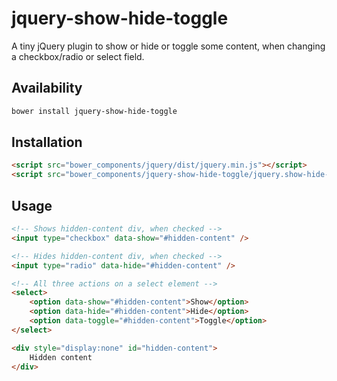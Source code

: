 # jquery-show-hide-toggle
A tiny jQuery plugin to show or hide or toggle some content, when changing a checkbox/radio or select field.

## Availability

```bash
bower install jquery-show-hide-toggle
```

## Installation

```html
<script src="bower_components/jquery/dist/jquery.min.js"></script>
<script src="bower_components/jquery-show-hide-toggle/jquery.show-hide-toggle.min.js"></script>
```

## Usage

```html
<!-- Shows hidden-content div, when checked -->
<input type="checkbox" data-show="#hidden-content" />

<!-- Hides hidden-content div, when checked -->
<input type="radio" data-hide="#hidden-content" />

<!-- All three actions on a select element -->
<select>
    <option data-show="#hidden-content">Show</option>
    <option data-hide="#hidden-content">Hide</option>
    <option data-toggle="#hidden-content">Toggle</option>
</select>

<div style="display:none" id="hidden-content">
    Hidden content
</div>
```
